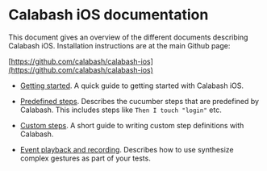 Calabash iOS documentation
==========================

This document gives an overview of the different documents describing
Calabash iOS.
Installation instructions are at the main Github page:

[https://github.com/calabash/calabash-ios](https://github.com/calabash/calabash-ios)

* [Getting started](documentation/getting_started.md). A quick guide to getting
  started with Calabash iOS.

* [Predefined steps](documentation/predefined.md). Describes the cucumber steps that are predefined by Calabash.
This includes steps like `Then I touch "login"` etc.

* [Custom steps](custom_steps.md). A short guide to writing custom step definitions with Calabash.

* [Event playback and recording](documentation/recording.md). Describes how to use synthesize complex gestures
as part of your tests.
